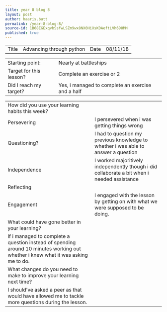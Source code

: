 ```yaml
---
title: year 8 blog 8
layout: post
author: haaris.butt
permalink: /year-8-blog-8/
source-id: 1B68EGExqvbSsfwLSZm9wx8NX0HiXsKDAeftLVh698MM
published: true
---
```

<table>
  <tr>
    <td>Title</td>
    <td>Advancing through python</td>
    <td>Date</td>
    <td>08/11/18</td>
  </tr>
</table>


<table>
  <tr>
    <td>Starting point:</td>
    <td>Nearly at battleships</td>
  </tr>
  <tr>
    <td>Target for this lesson?</td>
    <td>Complete an exercise or 2</td>
  </tr>
  <tr>
    <td>Did I reach my target? </td>
    <td>Yes, i managed to complete an exercise and a half</td>
  </tr>
</table>


<table>
  <tr>
    <td>How did you use your learning habits this week?</td>
    <td></td>
  </tr>
  <tr>
    <td>Persevering</td>
    <td>I persevered when i was getting things wrong</td>
  </tr>
  <tr>
    <td>Questioning?</td>
    <td>I had to question my previous knowledge to whether i was able to answer a question</td>
  </tr>
  <tr>
    <td>Independence</td>
    <td>I worked majoritively independently though i did collaborate a bit when i needed assistance</td>
  </tr>
  <tr>
    <td>Reflecting</td>
    <td></td>
  </tr>
  <tr>
    <td>Engagement</td>
    <td>I engaged with the lesson by getting on with what we were supposed to be doing.</td>
  </tr>
  <tr>
    <td>What could have gone better in your learning?</td>
    <td></td>
  </tr>
  <tr>
    <td>If i managed to complete a question instead of spending around 10 minutes working out whether i knew what it was asking me to do.</td>
    <td></td>
  </tr>
  <tr>
    <td>What changes do you need to make to improve your learning next time?</td>
    <td></td>
  </tr>
  <tr>
    <td>I should've asked a peer as that would have allowed me to tackle more questions during the lesson.</td>
    <td></td>
  </tr>
</table>


